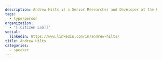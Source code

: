 ```yaml
---
description: Andrew Hilts is a Senior Researcher and Developer at the Citizen Lab, University of Toronto. Andrew has published research looking at the privacy and security of fitness tracking, the web advertising ecosystem, and consumer data privacy rights.
tags:
  - type/person
organization:
  - '[[Citizen Lab]]'
social:
  linkedin: https://www.linkedin.com/in/andrew-hilts/
title: Andrew Hilts
categories:
  - speaker
---
```

